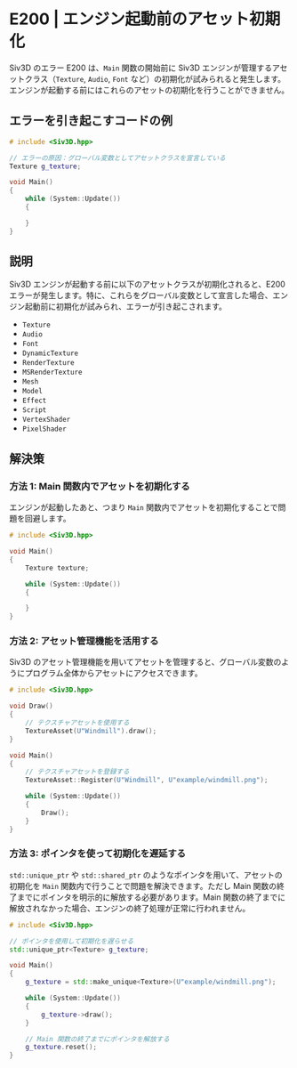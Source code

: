 # E200 | エンジン起動前のアセット初期化
Siv3D のエラー E200 は、`Main` 関数の開始前に Siv3D エンジンが管理するアセットクラス（`Texture`, `Audio`, `Font` など）の初期化が試みられると発生します。エンジンが起動する前にはこれらのアセットの初期化を行うことができません。


## エラーを引き起こすコードの例
```cpp
# include <Siv3D.hpp>

// エラーの原因：グローバル変数としてアセットクラスを宣言している
Texture g_texture;

void Main()
{
	while (System::Update())
	{

	}
}
```


## 説明
Siv3D エンジンが起動する前に以下のアセットクラスが初期化されると、E200 エラーが発生します。特に、これらをグローバル変数として宣言した場合、エンジン起動前に初期化が試みられ、エラーが引き起こされます。

- `Texture`
- `Audio`
- `Font`
- `DynamicTexture`
- `RenderTexture`
- `MSRenderTexture`
- `Mesh`
- `Model`
- `Effect`
- `Script`
- `VertexShader`
- `PixelShader`


## 解決策

### 方法 1: Main 関数内でアセットを初期化する
エンジンが起動したあと、つまり `Main` 関数内でアセットを初期化することで問題を回避します。

```cpp
# include <Siv3D.hpp>

void Main()
{
	Texture texture;

	while (System::Update())
	{

	}
}
```


### 方法 2: アセット管理機能を活用する
Siv3D のアセット管理機能を用いてアセットを管理すると、グローバル変数のようにプログラム全体からアセットにアクセスできます。

```cpp
# include <Siv3D.hpp>

void Draw()
{
	// テクスチャアセットを使用する
	TextureAsset(U"Windmill").draw();
}

void Main()
{
	// テクスチャアセットを登録する
	TextureAsset::Register(U"Windmill", U"example/windmill.png");

	while (System::Update())
	{
		Draw();
	}
}
```


### 方法 3: ポインタを使って初期化を遅延する
`std::unique_ptr` や `std::shared_ptr` のようなポインタを用いて、アセットの初期化を `Main` 関数内で行うことで問題を解決できます。ただし Main 関数の終了までにポインタを明示的に解放する必要があります。Main 関数の終了までに解放されなかった場合、エンジンの終了処理が正常に行われません。

```cpp
# include <Siv3D.hpp>

// ポインタを使用して初期化を遅らせる
std::unique_ptr<Texture> g_texture;

void Main()
{
	g_texture = std::make_unique<Texture>(U"example/windmill.png");

	while (System::Update())
	{
		g_texture->draw();
	}

	// Main 関数の終了までにポインタを解放する
    g_texture.reset();
}
```
